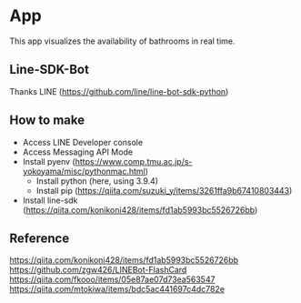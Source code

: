 # App
This app visualizes the availability of bathrooms in real time.

## Line-SDK-Bot
Thanks LINE (https://github.com/line/line-bot-sdk-python)

## How to make
- Access LINE Developer console
- Access Messaging API Mode
- Install pyenv (https://www.comp.tmu.ac.jp/s-yokoyama/misc/pythonmac.html)
  - Install python (here, using 3.9.4)
  - Install pip (https://qiita.com/suzuki_y/items/3261ffa9b67410803443)
- Install line-sdk (https://qiita.com/konikoni428/items/fd1ab5993bc5526726bb)

## Reference
https://qiita.com/konikoni428/items/fd1ab5993bc5526726bb
https://github.com/zgw426/LINEBot-FlashCard
https://qiita.com/fkooo/items/05e87ae07d73ea563547
https://qiita.com/mtokiwa/items/bdc5ac441697c4dc782e
